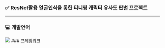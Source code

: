 ### ✅ ResNet활용 얼굴인식을 통한 티니핑 캐릭터 유사도 판별 프로젝트
***
### 💻 개발언어
<img src="https://skillicons.dev/icons?i=python,dcomponents&perline="/>
### 프레임워크
<src="https://img.shields.io/badge/PyTorch-EE4C2C?style=for-the-badge&logo=PyTorch&logoColor=white">
